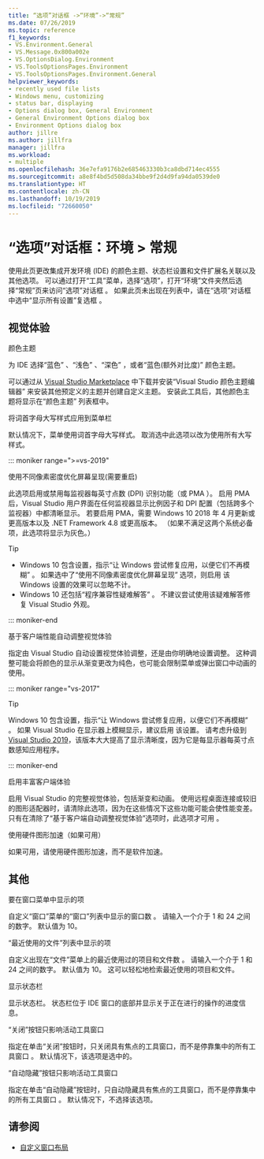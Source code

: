 ```yaml
---
title: “选项”对话框 ->“环境”->“常规”
ms.date: 07/26/2019
ms.topic: reference
f1_keywords:
- VS.Environment.General
- VS.Message.0x800a002e
- VS.OptionsDialog.Environment
- VS.ToolsOptionsPages.Environment
- VS.ToolsOptionsPages.Environment.General
helpviewer_keywords:
- recently used file lists
- Windows menu, customizing
- status bar, displaying
- Options dialog box, General Environment
- General Environment Options dialog box
- Environment Options dialog box
author: jillre
ms.author: jillfra
manager: jillfra
ms.workload:
- multiple
ms.openlocfilehash: 36e7efa9176b2e685463330b3ca8dbd714ec4555
ms.sourcegitcommit: a8e8f4bd5d508da34bbe9f2d4d9fa94da0539de0
ms.translationtype: HT
ms.contentlocale: zh-CN
ms.lasthandoff: 10/19/2019
ms.locfileid: "72660050"
---
```

# <a name="options-dialog-box-environment--general"></a>“选项”对话框：环境 \> 常规

使用此页更改集成开发环境 (IDE) 的颜色主题、状态栏设置和文件扩展名关联以及其他选项。 可以通过打开“工具”菜单，选择“选项”，打开“环境”文件夹然后选择“常规”页来访问“选项”对话框      。 如果此页未出现在列表中，请在“选项”对话框中选中“显示所有设置”复选框   。

## <a name="visual-experience"></a>视觉体验

颜色主题 

为 IDE 选择“蓝色”  、“浅色”  、“深色”  ，或者“蓝色(额外对比度)”  颜色主题。

可以通过从 [Visual Studio Marketplace](https://marketplace.visualstudio.com/items?itemName=VisualStudioPlatformTeam.VisualStudio2017ColorThemeEditor) 中下载并安装“Visual Studio 颜色主题编辑器”  来安装其他预定义的主题并创建自定义主题。 安装此工具后，其他颜色主题将显示在“颜色主题”  列表框中。

将词首字母大写样式应用到菜单栏 

默认情况下，菜单使用词首字母大写样式。 取消选中此选项以改为使用所有大写样式。

::: moniker range=">=vs-2019"

使用不同像素密度优化屏幕呈现(需要重启) 

此选项启用或禁用每监视器每英寸点数 (DPI) 识别功能（或 PMA  ）。 启用 PMA 后，Visual Studio 用户界面在任何监视器显示比例因子和 DPI 配置（包括跨多个监视器）中都清晰显示。 若要启用 PMA，需要 Windows 10 2018 年 4 月更新或更高版本以及 .NET Framework 4.8 或更高版本。 （如果不满足这两个系统必备项，此选项将显示为灰色。）

> [!TIP]
> - Windows 10 包含设置，指示“让 Windows 尝试修复应用，以便它们不再模糊”  。 如果选中了“使用不同像素密度优化屏幕呈现”  选项，则启用  该 Windows 设置的效果可以忽略不计。
> - Windows 10 还包括“程序兼容性疑难解答”  。 不建议尝试使用该疑难解答修复 Visual Studio 外观。

::: moniker-end

基于客户端性能自动调整视觉体验 

指定由 Visual Studio 自动设置视觉体验调整，还是由你明确地设置调整。 这种调整可能会将颜色的显示从渐变更改为纯色，也可能会限制菜单或弹出窗口中动画的使用。

::: moniker range="vs-2017"

> [!TIP]
> Windows 10 包含设置，指示“让 Windows 尝试修复应用，以便它们不再模糊”  。 如果 Visual Studio 在显示器上模糊显示，建议启用  该设置。 请考虑升级到 [Visual Studio 2019](https://visualstudio.microsoft.com/downloads)，该版本大大提高了显示清晰度，因为它是每显示器每英寸点数感知应用程序。

::: moniker-end

启用丰富客户端体验 

启用 Visual Studio 的完整视觉体验，包括渐变和动画。 使用远程桌面连接或较旧的图形适配器时，请清除此选项，因为在这些情况下这些功能可能会使性能变差。 只有在清除了“基于客户端自动调整视觉体验”选项时，此选项才可用  。

使用硬件图形加速（如果可用） 

如果可用，请使用硬件图形加速，而不是软件加速。

## <a name="other"></a>其他

要在窗口菜单中显示的项 

自定义“窗口”菜单的“窗口”列表中显示的窗口数  。 请输入一个介于 1 和 24 之间的数字。 默认值为 10。

“最近使用的文件”列表中显示的项 

自定义出现在“文件”菜单上的最近使用过的项目和文件数  。 请输入一个介于 1 和 24 之间的数字。 默认值为 10。 这可以轻松地检索最近使用的项目和文件。

显示状态栏 

显示状态栏。 状态栏位于 IDE 窗口的底部并显示关于正在进行的操作的进度信息。

“关闭”按钮只影响活动工具窗口 

指定在单击“关闭”按钮时，只关闭具有焦点的工具窗口，而不是停靠集中的所有工具窗口  。 默认情况下，该选项是选中的。

“自动隐藏”按钮只影响活动工具窗口 

指定在单击“自动隐藏”按钮时，只自动隐藏具有焦点的工具窗口，而不是停靠集中的所有工具窗口  。 默认情况下，不选择该选项。

## <a name="see-also"></a>请参阅

- [自定义窗口布局](../../ide/customizing-window-layouts-in-visual-studio.md)